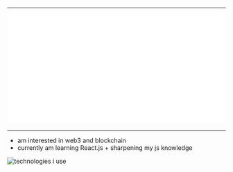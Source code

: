 ----------
<img src="/header.svg" alt="insane">

----------



- am interested in web3 and blockchain
- currently am learning React.js + sharpening my js knowledge

<img src="/tech.svg" alt="technologies i use">
<!-- 
<h2 align="center">Technologies i use </h2>
<div align='end' style="width:100vw ;">
    <img align="center" src="html.png" width="70"  alt="">
    <img align="center" src="css.png" width="70"  alt="">
    <img align="center" src="javascript.png"  width="70" alt="">
    <img src="react.png" width="70" title="React.js">
    <img src="node.png" width="70" title="node.js">
    <img src="github.png" width="70" title="github">
</div>
<div align="start">
<img src="react.png" width="70" title="React.js">
<img src="node.png" width="70" title="node.js">
<img src="github.png" width="70" title="github">
</div>  -->

